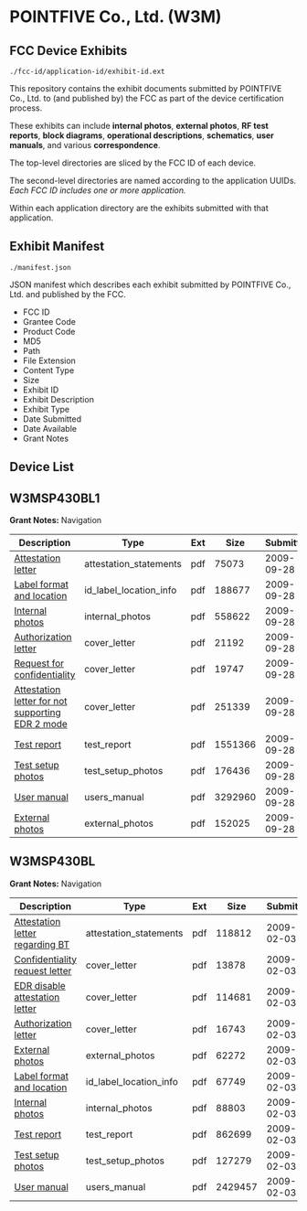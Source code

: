 # POINTFIVE Co., Ltd. (W3M)
## FCC Device Exhibits

```
./fcc-id/application-id/exhibit-id.ext
```

This repository contains the exhibit documents submitted by POINTFIVE Co., Ltd. to (and published by) the FCC as part of the device certification process.

These exhibits can include **internal photos**, **external photos**, **RF test reports**, **block diagrams**, **operational descriptions**, **schematics**, **user manuals**, and various **correspondence**.

The top-level directories are sliced by the FCC ID of each device.

The second-level directories are named according to the application UUIDs. *Each FCC ID includes one or more application.*

Within each application directory are the exhibits submitted with that application. 

## Exhibit Manifest

```
./manifest.json
```

JSON manifest which describes each exhibit submitted by POINTFIVE Co., Ltd. and published by the FCC.

- FCC ID
- Grantee Code
- Product Code
- MD5
- Path
- File Extension
- Content Type
- Size
- Exhibit ID
- Exhibit Description
- Exhibit Type
- Date Submitted
- Date Available
- Grant Notes

## Device List
## W3MSP430BL1
**Grant Notes:** Navigation

| Description | Type | Ext | Size | Submitted | Available |
| ----------- | ---- | --- | ---- | --------- | --------- |
| [Attestation letter](W3MSP430BL1/e0d294605ebce1661709b25737da3c80/1176448.pdf) | attestation_statements | pdf | 75073 | 2009-09-28 | 2009-09-28 |
| [Label format and location](W3MSP430BL1/e0d294605ebce1661709b25737da3c80/1176452.pdf) | id_label_location_info | pdf | 188677 | 2009-09-28 | 2009-09-28 |
| [Internal photos](W3MSP430BL1/e0d294605ebce1661709b25737da3c80/1176445.pdf) | internal_photos | pdf | 558622 | 2009-09-28 | 2009-09-28 |
| [Authorization letter](W3MSP430BL1/e0d294605ebce1661709b25737da3c80/1176447.pdf) | cover_letter | pdf | 21192 | 2009-09-28 | 2009-09-28 |
| [Request for confidentiality](W3MSP430BL1/e0d294605ebce1661709b25737da3c80/1176449.pdf) | cover_letter | pdf | 19747 | 2009-09-28 | 2009-09-28 |
| [Attestation letter for not supporting EDR 2 mode](W3MSP430BL1/e0d294605ebce1661709b25737da3c80/1176450.pdf) | cover_letter | pdf | 251339 | 2009-09-28 | 2009-09-28 |
| [Test report](W3MSP430BL1/e0d294605ebce1661709b25737da3c80/1176446.pdf) | test_report | pdf | 1551366 | 2009-09-28 | 2009-09-28 |
| [Test setup photos](W3MSP430BL1/e0d294605ebce1661709b25737da3c80/1176475.pdf) | test_setup_photos | pdf | 176436 | 2009-09-28 | 2009-09-28 |
| [User manual](W3MSP430BL1/e0d294605ebce1661709b25737da3c80/1176476.pdf) | users_manual | pdf | 3292960 | 2009-09-28 | 2009-09-28 |
| [External photos](W3MSP430BL1/e0d294605ebce1661709b25737da3c80/1176451.pdf) | external_photos | pdf | 152025 | 2009-09-28 | 2009-09-28 |
## W3MSP430BL
**Grant Notes:** Navigation

| Description | Type | Ext | Size | Submitted | Available |
| ----------- | ---- | --- | ---- | --------- | --------- |
| [Attestation letter regarding BT](W3MSP430BL/88d02db9740c1475eae142cb8caa85d2/1064353.pdf) | attestation_statements | pdf | 118812 | 2009-02-03 | 2009-02-03 |
| [Confidentiality request letter](W3MSP430BL/88d02db9740c1475eae142cb8caa85d2/1064354.pdf) | cover_letter | pdf | 13878 | 2009-02-03 | 2009-02-03 |
| [EDR disable attestation letter](W3MSP430BL/88d02db9740c1475eae142cb8caa85d2/1064355.pdf) | cover_letter | pdf | 114681 | 2009-02-03 | 2009-02-03 |
| [Authorization letter](W3MSP430BL/88d02db9740c1475eae142cb8caa85d2/1064356.pdf) | cover_letter | pdf | 16743 | 2009-02-03 | 2009-02-03 |
| [External photos](W3MSP430BL/88d02db9740c1475eae142cb8caa85d2/1064357.pdf) | external_photos | pdf | 62272 | 2009-02-03 | 2009-02-03 |
| [Label format and location](W3MSP430BL/88d02db9740c1475eae142cb8caa85d2/1064350.pdf) | id_label_location_info | pdf | 67749 | 2009-02-03 | 2009-02-03 |
| [Internal photos](W3MSP430BL/88d02db9740c1475eae142cb8caa85d2/1064358.pdf) | internal_photos | pdf | 88803 | 2009-02-03 | 2009-02-03 |
| [Test report](W3MSP430BL/88d02db9740c1475eae142cb8caa85d2/1064362.pdf) | test_report | pdf | 862699 | 2009-02-03 | 2009-02-03 |
| [Test setup photos](W3MSP430BL/88d02db9740c1475eae142cb8caa85d2/1064363.pdf) | test_setup_photos | pdf | 127279 | 2009-02-03 | 2009-02-03 |
| [User manual](W3MSP430BL/88d02db9740c1475eae142cb8caa85d2/1064364.pdf) | users_manual | pdf | 2429457 | 2009-02-03 | 2009-02-03 |
